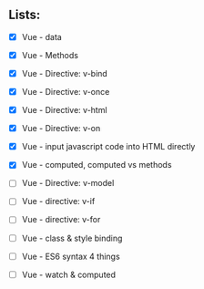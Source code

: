 ## Lists:

- [x] Vue - data
- [x] Vue - Methods
- [x] Vue - Directive: v-bind
- [x] Vue - Directive: v-once
- [x] Vue - Directive: v-html
- [x] Vue - Directive: v-on
- [x] Vue - input javascript code into HTML directly
- [x] Vue - computed, computed vs methods
- [ ] Vue - Directive: v-model
- [ ] Vue - directive: v-if
- [ ] Vue - directive: v-for
- [ ] Vue - class & style binding
- [ ] Vue - ES6 syntax 4 things
- [ ] Vue - watch & computed

